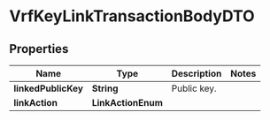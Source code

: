 

# VrfKeyLinkTransactionBodyDTO


## Properties

| Name | Type | Description | Notes |
|------------ | ------------- | ------------- | -------------|
|**linkedPublicKey** | **String** | Public key. |  |
|**linkAction** | **LinkActionEnum** |  |  |



